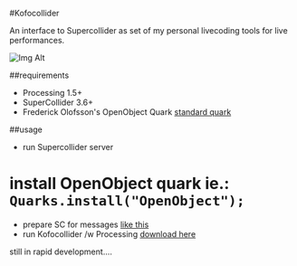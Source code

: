 
#Kofocollider

An interface to Supercollider as set of my personal livecoding tools for live performances.

![Img Alt](https://i.imgur.com/zi5Yozb.png)

##requirements

* Processing 1.5+
* SuperCollider 3.6+
* Frederick Olofsson's OpenObject Quark [standard quark](https://github.com/supercollider-quarks/OpenObject)


##usage

* run Supercollider server
# install OpenObject quark ie.: ```Quarks.install("OpenObject");```
* prepare SC for messages [like this](https://raw.githubusercontent.com/K0F/kofocollider/master/openobject.scd)
* run Kofocollider /w Processing [download here](http://processing.org)

still in rapid development....
